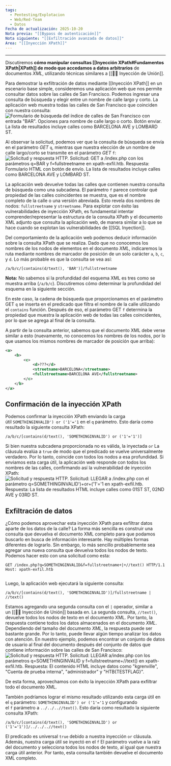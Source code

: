 ```yaml
---
tags:
  - Pentesting/Explotacion
  - Web/Red-Team
  - Datos
Fecha de actualización: 2025-10-20
Nota previa: "[[Bypass de autenticación]]"
Nota siguiente: "[[Exfiltración avanzada de datos]]"
Area: "[[Inyección XPath]]"
---
```

---

Discutiremos **cómo manipular consultas [[Inyección XPath#Fundamentos XPath|XPath]] de modo que accedamos a datos arbitrarios** de documentos *XML*, utilizando técnicas similares a [[💉🧲 Inyección de Unión]].

Para demostrar la exfiltración de datos mediante [[Inyección XPath]] en un escenario base simple, consideremos una aplicación web que nos permite consultar datos sobre las calles de San Francisco. Podemos ingresar una consulta de búsqueda y elegir entre un nombre de calle largo y corto. La aplicación web muestra todas las calles de San Francisco que coinciden con nuestra consulta:
![Formulario de búsqueda del índice de calles de San Francisco con entrada "BAR". Opciones para nombre de calle largo o corto. Botón enviar. La lista de resultados incluye calles como BARCELONA AVE y LOMBARD ST.](https://academy.hackthebox.com/storage/modules/204/dataexfil_1.png)

Al observar la solicitud, podemos ver que la consulta de búsqueda se envía en el parámetro *GET* `q`, mientras que nuestra elección de un nombre de calle largo/corto se transmite en el parámetro *GET* `f`:
![Solicitud y respuesta HTTP. Solicitud: GET a /index.php con los parámetros q=BAR y f=fullstreetname en xpath-exfil.htb. Respuesta: Formulario HTML con botón de envío. La lista de resultados incluye calles como BARCELONA AVE y LOMBARD ST.](https://academy.hackthebox.com/storage/modules/204/dataexfil_2.png)

La aplicación web devuelve todas las calles que contienen nuestra consulta de búsqueda como una subcadena. El parámetro `f` parece controlar qué propiedad de las calles coincidentes se muestra, que es el nombre completo de la calle o una versión abreviada. Esto revela dos nombres de nodos: `fullstreetname` y `streetname`. Para explotar con éxito las vulnerabilidades de inyección XPath, es fundamental intentar comprender/representar la estructura de la consulta XPath y el documento XML adjunto que consulta la aplicación web, de manera similar a lo que se hace cuando se explotan las vulnerabilidades de [[SQL Inyection]].

Del comportamiento de la aplicación web podemos deducir información sobre la consulta XPath que se realiza. Dado que no conocemos los nombres de los nodos de elementos en el documento *XML*, indicaremos la ruta mediante nombres de marcador de posición de un solo carácter `a`, `b`, `c`, y `d`. Lo más probable es que la consulta se vea así:
```xpath
/a/b/c/[contains(d/text(), 'BAR')]/fullstreetname
```

**Nota:** No sabemos si la profundidad del esquema XML es tres como se muestra arriba (`/a/b/c`). Discutiremos cómo determinar la profundidad del esquema en la siguiente sección.

En este caso, la cadena de búsqueda que proporcionamos en el parámetro GET `q` se inserta en el predicado que filtra el nombre de la calle utilizando el `contains` función. Después de eso, el parámetro GET `f` determina la propiedad que muestra la aplicación web de todas las calles coincidentes, por lo que se agrega al final de la consulta.

A partir de la consulta anterior, sabemos que el documento XML debe verse similar a esto (nuevamente, no conocemos los nombres de los nodos, por lo que usamos los mismos nombres de marcador de posición que arriba):
```xml
<a>
	<b>
		<c>
			<d>???</d>
			<streetname>BARCELONA</streetname>
			<fullstreetname>BARCELONA AVE</fullstreetname>
		</c>
	</b>
</a>
```

## Confirmación de la inyección XPath
Podemos confirmar la inyección XPath enviando la carga útil `SOMETHINGINVALID') or ('1'='1` en el `q` parámetro. Esto daría como resultado la siguiente consulta XPath:
```xpath
/a/b/c/[contains(d/text(), 'SOMETHINGINVALID') or ('1'='1')]
```

Si bien nuestra subcadena proporcionada no es válida, la inyectada `or` La cláusula evalúa a `true` de modo que el predicado se vuelve universalmente verdadero. Por lo tanto, coincide con todos los nodos a esa profundidad. Si enviamos esta carga útil, la aplicación web responde con todos los nombres de las calles, confirmando así la vulnerabilidad de inyección XPath:
![Solicitud y respuesta HTTP. Solicitud: LLEGAR a /index.php con el parámetro q=SOMETHINGINVALID')+or+('1'='1 en xpath-exfil.htb. Respuesta: La lista de resultados HTML incluye calles como 01ST ST, 02ND AVE y 03RD ST.](https://academy.hackthebox.com/storage/modules/204/xpath_fixed.png)

## Exfiltración de datos
¿Cómo podemos aprovechar esta inyección XPath para exfiltrar datos aparte de los datos de la calle? La forma más sencilla es construir una consulta que devuelva el documento XML completo para que podamos buscarlo en busca de información interesante. Hay múltiples formas diferentes de lograrlo. Sin embargo, lo más sencillo probablemente sea agregar una nueva consulta que devuelva todos los nodos de texto. Podemos hacer esto con una solicitud como esta:
```http
GET /index.php?q=SOMETHINGINVALID&f=fullstreetname+|+//text() HTTP/1.1
Host: xpath-exfil.htb


```

Luego, la aplicación web ejecutará la siguiente consulta:
```xpath
/a/b/c/[contains(d/text(), 'SOMETHINGINVALID')]/fullstreetname | //text()
```

Estamos agregando una segunda consulta con el `|` operador, similar a un [[💉🧲 Inyección de Unión]] basada en. La segunda consulta, `//text()`, devuelve todos los nodos de texto en el documento XML. Por tanto, la respuesta contiene todos los datos almacenados en el documento *XML*. Dependiendo del tamaño del documento *XML*, la respuesta puede ser bastante grande. Por lo tanto, puede llevar algún tiempo analizar los datos con atención. En nuestro ejemplo, podemos encontrar un conjunto de datos de usuario al final del documento después del conjunto de datos que contiene información sobre las calles de San Francisco:
![Solicitud y respuesta HTTP. Solicitud: LLEGAR a/index.php con los parámetros q=SOMETHINGINVALID y f=fullstreetname+//text() en xpath-exfil.htb. Respuesta: El contenido HTML incluye datos como "kgrenville", "Cuenta de prueba interna", "administrador" y "HTB{TESTFLAG}".](https://academy.hackthebox.com/storage/modules/204/dataexfil_4.png)

De esta forma, aprovechamos con éxito la inyección XPath para exfiltrar todo el documento XML.

También podríamos lograr el mismo resultado utilizando esta carga útil en el `q` parámetro: `SOMETHINGINVALID') or ('1'='1` y configurando el `f` parámetro a `../../..//text()`. Esto daría como resultado la siguiente consulta XPath:
```xpath
/a/b/c/[contains(d/text(), 'SOMETHINGINVALID') or ('1'='1')]/../../..//text()
```

El predicado es universal `true` debido a nuestra inyección `or` cláusula. Además, nuestra carga útil se inyectó en el `f` El parámetro vuelve a la raíz del documento y selecciona todos los nodos de texto, al igual que nuestra carga útil anterior. Por tanto, esta consulta también devuelve el documento XML completo.